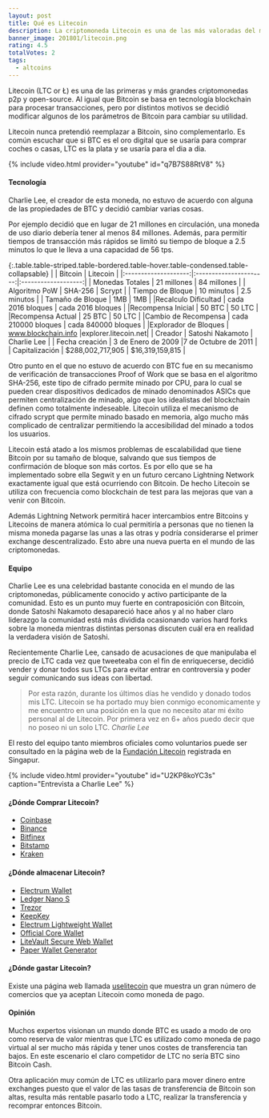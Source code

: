 ```yaml
---
layout: post
title: Qué es Litecoin
description: La criptomoneda Litecoin es una de las más valoradas del mercado. Aprende qué es, cómo y por qué se creó, y dónde comprar LTC
banner_image: 201801/litecoin.png
rating: 4.5
totalVotes: 2
tags:
  - altcoins
---
```


Litecoin (LTC or Ł) es una de las primeras y más grandes criptomonedas p2p y open-source. Al igual que Bitcoin se basa en tecnología blockchain para procesar transacciones, pero por distintos motivos se decidió modificar algunos de los parámetros de Bitcoin para cambiar su utilidad.

<!--more-->

Litecoin nunca pretendió reemplazar a Bitcoin, sino complementarlo. Es común escuchar que si BTC es el oro digital que se usaría para comprar coches o casas, LTC es la plata y se usaría para el dia a dia.

{% include video.html provider="youtube" id="q7B7S88RtV8" %}

#### Tecnología

Charlie Lee, el creador de esta moneda, no estuvo de acuerdo con alguna de las propiedades de BTC y decidió cambiar varias cosas.

Por ejemplo decidió que en lugar de 21 millones en circulación, una moneda de uso diario debería tener al menos 84 millones. Además, para permitir tiempos de transacción más rápidos se limitó su tiempo de bloque a 2.5 minutos lo que le lleva a una capacidad de 56 tps.

{:.table.table-striped.table-bordered.table-hover.table-condensed.table-collapsable}
|                      | Bitcoin                | Litecoin            |
|:--------------------:|:----------------------:|:-------------------:|
| Monedas Totales      | 21 millones            | 84  millones        |
| Algoritmo PoW        | SHA-256                |  Scrypt             |
| Tiempo de Bloque     | 10 minutos             | 2.5 minutos         |
| Tamaño de Bloque     |     1MB                |      1MB            |
|Recalculo Dificultad  | cada 2016 bloques      | cada 2016 bloques   |
|Recompensa Inicial    |   50 BTC               |  50 LTC             |
|Recompensa Actual     |   25 BTC               |  50 LTC             |
|Cambio de Recompensa  | cada 210000 bloques    | cada 840000 bloques |
|Explorador de Bloques | www.blockchain.info    |explorer.litecoin.net|
| Creador              | Satoshi Nakamoto       |  Charlie Lee        |
| Fecha creación       | 3 de Enero de 2009     |7 de Octubre de 2011 |
| Capitalización       | $288,002,717,905	    |   $16,319,159,815   |

Otro punto en el que no estuvo de acuerdo con BTC fue en su mecanismo de verificación de transacciones Proof of Work que se basa en el algoritmo SHA-256, este tipo de cifrado permite minado por CPU, para lo cual se pueden crear dispositivos dedicados de minado denominados ASICs que permiten centralización de minado, algo que los idealistas del blockchain definen como totalmente indeseable. Litecoin utiliza el mecanismo de cifrado scrypt que permite minado basado en memoria, algo mucho más complicado de centralizar permitiendo la accesibilidad del minado a todos los usuarios.

Litecoin está atado a los mismos problemas de escalabilidad que tiene Bitcoin por su tamaño de bloque, salvando que sus tiempos de confirmación de bloque son más cortos. Es por ello que se ha implementado sobre ella Segwit y en un futuro cercano Lightning Network exactamente igual que está ocurriendo con Bitcoin. De hecho Litecoin se utiliza con frecuencia como blockchain de test para las mejoras que van a venir con Bitcoin.

Además Lightning Network permitirá hacer intercambios entre Bitcoins y Litecoins de manera atómica lo cual permitiría a personas que no tienen la misma moneda pagarse las unas a las otras y podría considerarse el primer exchange descentralizado. Esto abre una nueva puerta en el mundo de las criptomonedas.

#### Equipo

Charlie Lee es una celebridad bastante conocida en el mundo de las criptomonedas, públicamente conocido y activo participante de la comunidad. Esto es un punto muy fuerte en contraposición con Bitcoin, donde Satoshi Nakamoto desapareció hace años y al no haber claro liderazgo la comunidad está más dividida ocasionando varios hard forks sobre la moneda mientras distintas personas discuten cuál era en realidad la verdadera visión de Satoshi.

 Recientemente Charlie Lee, cansado de acusaciones de que manipulaba el precio de LTC cada vez que tweeteaba con el fin de enriquecerse, decidió vender y donar todos sus LTCs para evitar entrar en controversia y poder seguir comunicando sus ideas con libertad. 

 > Por esta razón, durante los últimos días he vendido y donado todos mis LTC. Litecoin se ha portado muy bien conmigo economicamente y me encuentro en una posición en la que no necesito atar mi éxito personal al de Litecoin. Por primera vez en 6+ años puedo decir que no poseo ni un solo LTC. <cite>Charlie Lee</cite>

El resto del equipo tanto miembros oficiales como voluntarios puede ser consultado en la página web de la [Fundación Litecoin](https://litecoin-foundation.org/about-us/) registrada en Singapur.

{% include video.html provider="youtube" id="U2KP8koYC3s" caption="Entrevista a Charlie Lee" %}

#### ¿Dónde Comprar Litecoin?
* [Coinbase](https://www.coinbase.com/join/52f9eda19f27be821400004e)
* [Binance](https://www.binance.com/?ref=11317062)
* [Bitfinex](https://www.bitfinex.com/)
* [Bitstamp](https://www.bitstamp.net/)
* [Kraken](https://www.kraken.com/)

#### ¿Dónde almacenar Litecoin?
* [Electrum Wallet](https://electrum-ltc.org/)
* [Ledger Nano S](http://amzn.to/2i5kRoG)
* [Trezor](http://amzn.to/2i72hMV)
* [KeepKey](http://amzn.to/2ja1KHf)
* [Electrum Lightweight Wallet](https://electrum-ltc.org/)
* [Official Core Wallet](https://litecoin.org/#download)
* [LiteVault Secure Web Wallet](https://www.litevault.net/)
* [Paper Wallet Generator](https://liteaddress.org/)

#### ¿Dónde gastar Litecoin?

Existe una página web llamada [uselitecoin](http://www.uselitecoin.info/) que muestra un gran número de comercios que ya aceptan Litecoin como moneda de pago.

#### Opinión

Muchos expertos visionan un mundo donde BTC es usado a modo de oro como reserva de valor mientras que LTC es utilizado como moneda de pago virtual al ser mucho más rápida y tener unos costes de transferencia tan bajos. En este escenario el claro competidor de LTC no sería BTC sino Bitcoin Cash.

Otra aplicación muy común de LTC es utilizarlo para mover dinero entre exchanges puesto que el valor de las tasas de transferencia de Bitcoin son altas, resulta más rentable pasarlo todo a LTC, realizar la transferencia y recomprar entonces Bitcoin. 
